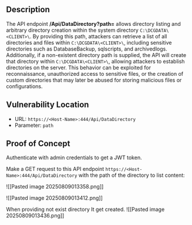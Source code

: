 ## Description

The API endpoint **/Api/DataDirectory?path=** allows directory listing and arbitrary directory creation within the system directory `C:\DCGDATA\<CLIENT>\`. By providing this path, attackers can retrieve a list of all directories and files within `C:\DCGDATA\<CLIENT>\`, including sensitive directories such as DatabaseBackup, sqlscripts, and archivedlogs. Additionally, if a non-existent directory path is supplied, the API will create that directory within `C:\DCGDATA\<CLIENT>\`, allowing attackers to establish directories on the server. This behavior can be exploited for reconnaissance, unauthorized access to sensitive files, or the creation of custom directories that may later be abused for storing malicious files or configurations.

## Vulnerability Location

- URL: `https://<Host-Name>:444/Api/DataDirectory`
- Parameter: `path`
## Proof of Concept

Authenticate with admin credentials to get a JWT token.

Make a GET request to this API endpoint `https://<Host-Name>:444/Api/DataDirectory` with the path of the directory to list content:

![[Pasted image 20250809013358.png]]

![[Pasted image 20250809013412.png]]

When providing not exist directory It get created.
![[Pasted image 20250809013436.png]]